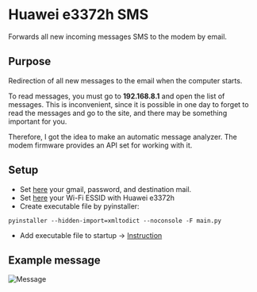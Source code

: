 # Huawei e3372h SMS

Forwards all new incoming messages SMS to the modem by email.

## Purpose

Redirection of all new messages to the email when the computer starts.

To read messages, you must go to **192.168.8.1** and open the list of messages. This is inconvenient, since it is possible in one day to forget to read the messages and go to the site, and there may be something important for you.

Therefore, I got the idea to make an automatic message analyzer.
The modem firmware provides an API set for working with it.

## Setup

* Set [here](https://github.com/kovinevmv/HuaweiSMS/blob/master/source/sender.py#L8) your gmail, password, and destination mail.
* Set [here](https://github.com/kovinevmv/HuaweiSMS/blob/master/source/main.py#L14) your Wi-Fi ESSID with Huawei e3372h
* Create executable file by pyinstaller:
```
pyinstaller --hidden-import=xmltodict --noconsole -F main.py
```
* Add executable file to startup -> [Instruction](https://www.howtogeek.com/228467/how-to-make-a-program-run-at-startup-on-any-computer/)

## Example message

![Message](https://github.com/kovinevmv/HuaweiSMS/raw/master/docs/mail.png)

